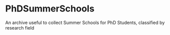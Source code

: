 # PhDSummerSchools
An archive useful to collect Summer Schools for PhD Students, classified by research field
